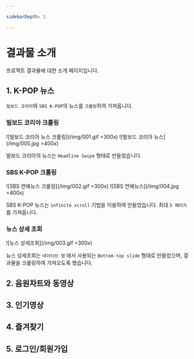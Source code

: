 ```yaml
---

sidebarDepth: 2

---
```


# 결과물 소개

프로젝트 결과물에  대한 소개 페이지입니다.

## 1. K-POP 뉴스

`빌보드 코리아`와 `SBS K-POP`의 뉴스를 `크롤링`하여 가져옵니다.

### 빌보드 코리아 크롤링

![빌보드 코리아 뉴스 크롤링](/img/001.gif =300x)
![빌보드 코리아 뉴스](/img/005.jpg =400x)

빌보드 코리아의 뉴스는 `Headline Swipe` 형태로 만들었습니다.

### SBS K-POP 크롤링

![SBS 연예뉴스 크롤링](/img/002.gif =300x)
![SBS 연예뉴스](/img/004.jpg =400x)

SBS K-POP 뉴스는 `infinite scroll` 기법을 이용하여 만들었습니다. 최대 `5 페이지` 를 가져옵니다.

### 뉴스 상세 조회

![뉴스 상세조회](/img/003.gif =300x)

뉴스 상세조회는 `네이티브 앱` 에서 사용되는 `Bottom-top slide` 형태로 만들었으며, 결과물을 크롤링하여 가져오도록 했습니다.  


## 2. 음원차트와 동영상

## 3. 인기영상

## 4. 즐겨찾기

## 5. 로그인/회원가입